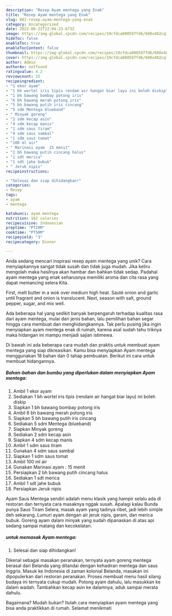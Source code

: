 ```yaml
---
description: "Resep Ayam mentega yang Enak"
title: "Resep Ayam mentega yang Enak"
slug: 881-resep-ayam-mentega-yang-enak
category: Uncategorized
date: 2022-06-22T22:04:23.673Z
image: https://img-global.cpcdn.com/recipes/19cfdca080597fd6/680x482cq70/ayam-mentega-foto-resep-utama.jpg
hideToc: false
enableToc: true
enableTocContent: false
thumbnail: https://img-global.cpcdn.com/recipes/19cfdca080597fd6/680x482cq70/ayam-mentega-foto-resep-utama.jpg
cover: https://img-global.cpcdn.com/recipes/19cfdca080597fd6/680x482cq70/ayam-mentega-foto-resep-utama.jpg
author: Admin
authorAv: notfound
ratingvalue: 4.2
reviewcount: 15
recipeingredient:
- "1 ekor ayam"
- "1 bh wortel iris tipis rendam air hangat biar layu ini boleh diskip"
- "1 bh bawang bombay potong iris"
- "6 bh bawang merah potong iris"
- "5 bh bawang putih iris cincang"
- "5 sdm Mentega blueband"
- " Minyak goreng"
- "2 sdm kecap asin"
- "4 sdm kecap manis"
- "1 sdm saus tiram"
- "4 sdm saus sambal"
- "1 sdm saus tomat"
- "100 ml air"
- " Marinasi ayam  15 menit"
- "2 bh bawang putih cincang halus"
- "1 sdt merica"
- "1 sdt jahe bubuk"
- " Jeruk nipis"
recipeinstructions:

- "Selesai dan siap dihidangkan!"
categories:
- Resep
tags:
- ayam
- mentega

katakunci: ayam mentega 
nutrition: 162 calories
recipecuisine: Indonesian
preptime: "PT29M"
cooktime: "PT50M"
recipeyield: "3"
recipecategory: Dinner

---
```





Anda sedang mencari inspirasi resep ayam mentega yang unik? Cara menyiapkannya sangat tidak susah dan tidak juga mudah. Jika keliru mengolah maka hasilnya akan hambar dan bahkan tidak sedap. Padahal ayam mentega yang enak seharusnya memiliki aroma dan cita rasa yang dapat memancing selera Kita.





First, melt butter in a wok over medium high heat. Sauté onion and garlic until fragrant and onion is translucent. Next, season with salt, ground pepper, sugar, and mix well.

Ada beberapa hal yang sedikit banyak berpengaruh terhadap kualitas rasa dari ayam mentega, mulai dari jenis bahan, lalu pemilihan bahan segar hingga cara membuat dan menghidangkannya. Tak perlu pusing jika ingin menyiapkan ayam mentega enak di rumah, karena asal sudah tahu triknya maka hidangan ini mampu menjadi sajian istimewa.






Di bawah ini ada beberapa cara mudah dan praktis untuk membuat ayam mentega yang siap dikreasikan. Kamu bisa menyiapkan Ayam mentega menggunakan 18 bahan dan 0 tahap pembuatan. Berikut ini cara untuk membuat hidangannya.

<!--inarticleads1-->

##### Bahan-bahan dan bumbu yang diperlukan dalam menyiapkan Ayam mentega:

1. Ambil 1 ekor ayam
1. Sediakan 1 bh wortel iris tipis (rendam air hangat biar layu) ini boleh diskip
1. Siapkan 1 bh bawang bombay potong iris
1. Ambil 6 bh bawang merah potong iris
1. Siapkan 5 bh bawang putih iris cincang
1. Sediakan 5 sdm Mentega (blueband)
1. Siapkan  Minyak goreng
1. Sediakan 2 sdm kecap asin
1. Siapkan 4 sdm kecap manis
1. Ambil 1 sdm saus tiram
1. Gunakan 4 sdm saus sambal
1. Siapkan 1 sdm saus tomat
1. Ambil 100 ml air
1. Gunakan  Marinasi ayam : 15 menit
1. Persiapkan 2 bh bawang putih cincang halus
1. Sediakan 1 sdt merica
1. Ambil 1 sdt jahe bubuk
1. Persiapkan  Jeruk nipis


Ayam Saus Mentega sendiri adalah menu klasik yang hampir selalu ada di restoran dan ternyata cara masaknya nggak susah. Apalagi kalau Bunda punya Saus Tiram Selera, masak ayam yang tadinya ribet, jadi lebih simple deh sekarang. Lumuri ayam dengan air jeruk nipis, garam, dan merica bubuk. Goreng ayam dalam minyak yang sudah dipanaskan di atas api sedang sampai matang dan kecokelatan. 

<!--inarticleads2-->

#####  untuk memasak Ayam mentega:


1. Selesai dan siap dihidangkan!

Dikenal sebagai masakan peranakan, ternyata ayam goreng mentega berasal dari Belanda yang ditandai dengan kehadiran mentega dan saus Inggris. Masuk ke Indonesia di zaman kolonial Belanda, masakan ini dipopulerkan dari restoran peranakan. Proses membuat menu hasil silang budaya ini ternyata cukup mudah. Potong ayam dahulu, lalu masukkan ke dalam wadah. Tambahkan kecap asin ke dalamnya, aduk sampai merata dahulu. 

Bagaimana? Mudah bukan? Itulah cara menyiapkan ayam mentega yang bisa anda praktikkan di rumah. Selamat menikmati
